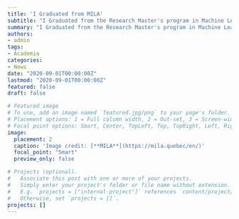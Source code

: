 ```yaml
---
title: 'I Graduated from MILA'
subtitle: "I Graduated from the Research Master's program in Machine Learning at MILA"
summary: "I Graduated from the Research Master's program in Machine Learning at MILA"
authors:
- admin
tags:
- Academia
categories:
- News
date: "2020-09-01T00:00:00Z"
lastmod: "2020-09-01T00:00:00Z"
featured: false
draft: false

# Featured image
# To use, add an image named `featured.jpg/png` to your page's folder.
# Placement options: 1 = Full column width, 2 = Out-set, 3 = Screen-width
# Focal point options: Smart, Center, TopLeft, Top, TopRight, Left, Right, BottomLeft, Bottom, BottomRight
image:
  placement: 2
  caption: 'Image credit: [**MILA**](https://mila.quebec/en/)'
  focal_point: "Smart"
  preview_only: false

# Projects (optional).
#   Associate this post with one or more of your projects.
#   Simply enter your project's folder or file name without extension.
#   E.g. `projects = ["internal-project"]` references `content/project/deep-learning/index.md`.
#   Otherwise, set `projects = []`.
projects: []
---
```

